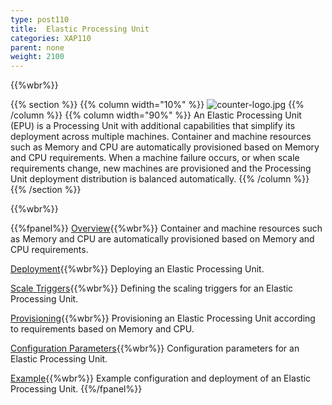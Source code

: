 ```yaml
---
type: post110
title:  Elastic Processing Unit
categories: XAP110
parent: none
weight: 2100
---
```


{{%wbr%}}

{{% section %}}
{{% column width="10%" %}}
![counter-logo.jpg](/attachment_files/subject/elastic.png)
{{% /column %}}
{{% column width="90%" %}}
An Elastic Processing Unit (EPU) is a Processing Unit with additional capabilities that simplify its deployment across multiple machines. Container and machine resources such as Memory and CPU are automatically provisioned based on Memory and CPU requirements.
When a machine failure occurs, or when scale requirements change, new machines are provisioned and the Processing Unit deployment distribution is balanced automatically.
{{% /column %}}
{{% /section %}}


{{%wbr%}}


{{%fpanel%}}
[Overview](./elastic-processing-unit.html){{%wbr%}}
Container and machine resources such as Memory and CPU are automatically provisioned based on Memory and CPU requirements.

[Deployment](./elastic-processing-unit-deploy.html){{%wbr%}}
Deploying an Elastic Processing Unit.

[Scale Triggers](./elastic-processing-unit-trigger.html){{%wbr%}}
Defining the scaling triggers for an Elastic Processing Unit.

[Provisioning](./elastic-processing-unit-provisioning.html){{%wbr%}}
Provisioning an Elastic Processing Unit according to requirements based on Memory and CPU.

[Configuration Parameters](./elastic-processing-unit-properties.html){{%wbr%}}
Configuration parameters for an Elastic Processing Unit.

[Example](./elastic-processing-unit-example.html){{%wbr%}}
Example configuration and deployment of an Elastic Processing Unit.
{{%/fpanel%}}

<br>


